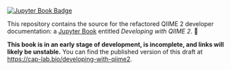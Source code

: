 [![Jupyter Book Badge](https://jupyterbook.org/badge.svg)](https://cap-lab.bio/developing-with-qiime2)

This repository contains the source for the refactored QIIME 2 developer documentation: a [Jupyter Book](https://jupyterbook.org) entitled *Developing with QIIME 2*. 📖

**This book is in an early stage of development, is incomplete, and links will likely be unstable.** You can find the published version of this draft at https://cap-lab.bio/developing-with-qiime2.
